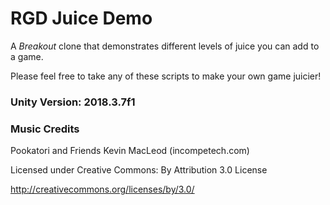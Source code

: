 # RGD Juice Demo

A _Breakout_ clone that demonstrates different levels of juice you can add to a game.

Please feel free to take any of these scripts to make your own game juicier!


### Unity Version: 2018.3.7f1

### Music Credits

Pookatori and Friends Kevin MacLeod (incompetech.com)

Licensed under Creative Commons: By Attribution 3.0 License

http://creativecommons.org/licenses/by/3.0/

